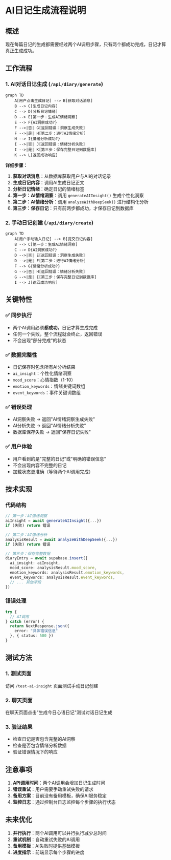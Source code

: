 # AI日记生成流程说明

## 概述
现在每篇日记的生成都需要经过两个AI调用步骤，只有两个都成功完成，日记才算真正生成成功。

## 工作流程

### 1. AI对话日记生成 (`/api/diary/generate`)

```mermaid
graph TD
    A[用户点击生成日记] --> B[获取对话消息]
    B --> C[生成日记内容]
    C --> D[分析日记情绪]
    D --> E[第一步：生成AI情绪洞察]
    E --> F{AI洞察成功?}
    F -->|否| G[返回错误：洞察生成失败]
    F -->|是| H[第二步：进行AI情绪分析]
    H --> I{情绪分析成功?}
    I -->|否| J[返回错误：情绪分析失败]
    I -->|是| K[第三步：保存完整日记到数据库]
    K --> L[返回成功响应]
```

**详细步骤：**

1. **获取对话消息**：从数据库获取用户与AI的对话记录
2. **生成日记内容**：调用AI生成日记正文
3. **分析日记情绪**：确定日记的情绪标签
4. **第一步：AI情绪洞察**：调用 `generateAIInsight()` 生成个性化洞察
5. **第二步：AI情绪分析**：调用 `analyzeWithDeepSeek()` 进行结构化分析
6. **第三步：保存日记**：只有前两步都成功，才保存日记到数据库

### 2. 手动日记创建 (`/api/diary/create`)

```mermaid
graph TD
    A[用户手动输入日记] --> B[提交日记内容]
    B --> C[第一步：生成AI情绪洞察]
    C --> D{AI洞察成功?}
    D -->|否| E[返回错误：洞察生成失败]
    D -->|是| F[第二步：进行AI情绪分析]
    F --> G{情绪分析成功?}
    G -->|否| H[返回错误：情绪分析失败]
    G -->|是| I[第三步：保存完整日记到数据库]
    I --> J[返回成功响应]
```

## 关键特性

### ✅ **同步执行**
- 两个AI调用必须**都成功**，日记才算生成完成
- 任何一个失败，整个流程就会终止，返回错误
- 不会出现"部分完成"的状态

### ✅ **数据完整性**
- 日记保存时包含所有AI分析结果
- `ai_insight`：个性化情绪洞察
- `mood_score`：心情指数（1-10）
- `emotion_keywords`：情绪关键词数组
- `event_keywords`：事件关键词数组

### ✅ **错误处理**
- AI洞察失败 → 返回"AI情绪洞察生成失败"
- AI分析失败 → 返回"AI情绪分析失败"
- 数据库保存失败 → 返回"保存日记失败"

### ✅ **用户体验**
- 用户看到的是"完整的日记"或"明确的错误信息"
- 不会出现内容不完整的日记
- 加载状态更准确（等待两个AI调用完成）

## 技术实现

### 代码结构
```typescript
// 第一步：AI情绪洞察
aiInsight = await generateAIInsight({...})
if (失败) return 错误

// 第二步：AI情绪分析  
analysisResult = await analyzeWithDeepSeek({...})
if (失败) return 错误

// 第三步：保存完整数据
diaryEntry = await supabase.insert({
  ai_insight: aiInsight,
  mood_score: analysisResult.mood_score,
  emotion_keywords: analysisResult.emotion_keywords,
  event_keywords: analysisResult.event_keywords,
  // ... 其他字段
})
```

### 错误处理
```typescript
try {
  // AI调用
} catch (error) {
  return NextResponse.json({ 
    error: "具体错误信息" 
  }, { status: 500 })
}
```

## 测试方法

### 1. 测试页面
访问 `/test-ai-insight` 页面测试手动日记创建

### 2. 聊天页面
在聊天页面点击"生成今日心语日记"测试对话日记生成

### 3. 验证结果
- 检查日记是否包含完整的AI洞察
- 检查是否包含情绪分析数据
- 验证错误情况下的响应

## 注意事项

1. **API调用时间**：两个AI调用会增加日记生成时间
2. **错误重试**：用户需要手动重试失败的请求
3. **备用方案**：目前没有备用模板，确保AI服务稳定
4. **监控日志**：通过控制台日志监控每个步骤的执行状态

## 未来优化

1. **并行执行**：两个AI调用可以并行执行减少总时间
2. **重试机制**：自动重试失败的AI调用
3. **备用模板**：AI失败时提供基础模板
4. **进度指示**：前端显示每个步骤的进度
